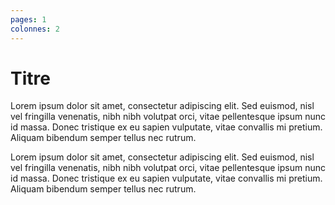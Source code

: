 ```yaml
---
pages: 1
colonnes: 2
---
```


# Titre

Lorem ipsum dolor sit amet, consectetur adipiscing elit. Sed euismod, nisl vel fringilla venenatis, nibh nibh volutpat orci, vitae pellentesque ipsum nunc id massa. Donec tristique ex eu sapien vulputate, vitae convallis mi pretium. Aliquam bibendum semper tellus nec rutrum.

Lorem ipsum dolor sit amet, consectetur adipiscing elit. Sed euismod, nisl vel fringilla venenatis, nibh nibh volutpat orci, vitae pellentesque ipsum nunc id massa. Donec tristique ex eu sapien vulputate, vitae convallis mi pretium. Aliquam bibendum semper tellus nec rutrum.